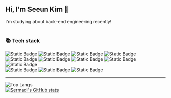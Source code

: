 ## Hi, I'm Seeun Kim 👋
I'm studying about back-end engineering recently!
</br></br>
<!--
**Sermadl/Sermadl** is a ✨ _special_ ✨ repository because its `README.md` (this file) appears on your GitHub profile.

Here are some ideas to get you started:

- 🔭 I’m currently working on ...
- 🌱 I’m currently learning ...
- 👯 I’m looking to collaborate on ...
- 🤔 I’m looking for help with ...
- 💬 Ask me about ...
- 📫 How to reach me: ...
- 😄 Pronouns: ...
- ⚡ Fun fact: ...
-->
### 📚 Tech stack
![Static Badge](https://img.shields.io/badge/%20C%20-%23A8B9CC?logo=C&logoColor=white)
![Static Badge](https://img.shields.io/badge/C%2B%2B-%2300599C?logo=C%2B%2B&logoColor=white)
![Static Badge](https://img.shields.io/badge/Java-007396?logo=Java&logoColor=white)
![Static Badge](https://img.shields.io/badge/Python-%233776AB?logo=Python&logoColor=white)
</br>
![Static Badge](https://img.shields.io/badge/Spring-%236DB33F?logo=Spring&logoColor=white)
![Static Badge](https://img.shields.io/badge/mysql-%234479A1?logo=Mysql&logoColor=white)
![Static Badge](https://img.shields.io/badge/Oracle-%23F80000?logo=Oracle&logoColor=white)
![Static Badge](https://img.shields.io/badge/AWS(EC2)-%23FF9900?logo=amazonec2&logoColor=white)
![Static Badge](https://img.shields.io/badge/Docker-%232496ED?logo=docker&logoColor=white)
</br>
![Static Badge](https://img.shields.io/badge/HTML-%23E34F26?logo=html5&logoColor=white)
![Static Badge](https://img.shields.io/badge/CSS-%231572B6?logo=css3&logoColor=white)
![Static Badge](https://img.shields.io/badge/JavaScript-%23F7DF1E?logo=javascript&logoColor=white)


<hr>

![Top Langs](https://github-readme-stats.vercel.app/api/top-langs/?username=Sermadl&layout=compact&hide=jupyter%20notebook,Makefile)
</br>
[![Sermadl's GitHub stats](https://github-readme-stats.vercel.app/api?username=Sermadl)](https://github.com/Sermadl/github-readme-stats)
